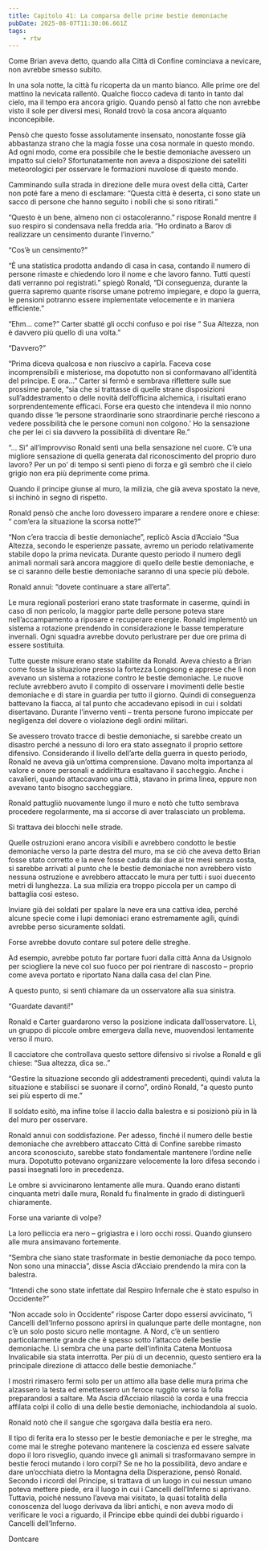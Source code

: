 ```yaml
---
title: Capitolo 41: La comparsa delle prime bestie demoniache
pubDate: 2025-08-07T11:30:06.661Z
tags:
    - rtw
---
```



Come Brian aveva detto, quando alla Città di Confine cominciava a nevicare, non avrebbe smesso subito.


In una sola notte, la città fu ricoperta da un manto bianco. Alle prime ore del mattino la nevicata rallentò. Qualche fiocco cadeva di tanto in tanto dal cielo, ma il tempo era ancora grigio. Quando pensò al fatto che non avrebbe visto il sole per diversi mesi, Ronald trovò la cosa ancora alquanto inconcepibile.


Pensò che questo fosse assolutamente insensato, nonostante fosse già abbastanza strano che la magia fosse una cosa normale in questo mondo. Ad ogni modo, come era possibile che le bestie demoniache avessero un impatto sul cielo? Sfortunatamente non aveva a disposizione dei satelliti meteorologici per osservare le formazioni nuvolose di questo mondo.


Camminando sulla strada in direzione delle mura ovest della città, Carter non poté fare a meno di esclamare: “Questa città è deserta, ci sono state un sacco di persone che hanno seguito i nobili che si sono ritirati.”


“Questo è un bene, almeno non ci ostacoleranno.” rispose Ronald mentre il suo respiro si condensava nella fredda aria. “Ho ordinato a Barov di realizzare un censimento durante l’inverno.”


“Cos’è un censimento?”


“È una statistica prodotta andando di casa in casa, contando il numero di persone rimaste e chiedendo loro il nome e che lavoro fanno. Tutti questi dati verranno poi registrati.” spiegò Ronald, “Di conseguenza, durante la guerra sapremo quante risorse umane potremo impiegare, e dopo la guerra, le pensioni potranno essere implementate velocemente e in maniera efficiente.”


“Ehm… come?” Carter sbatté gli occhi confuso e poi rise “ Sua Altezza, non è davvero più quello di una volta.”


“Davvero?”


“Prima diceva qualcosa e non riuscivo a capirla. Faceva cose incomprensibili e misteriose, ma dopotutto non si conformavano all’identità del principe. E ora…” Carter si fermò e sembrava riflettere sulle sue prossime parole, “sia che si trattasse di quelle strane disposizioni sull’addestramento o delle novità dell’officina alchemica, i risultati erano sorprendentemente efficaci. Forse era questo che intendeva il mio nonno quando disse ‘le persone straordinarie sono straordinarie perché riescono a vedere possibilità che le persone comuni non colgono.’ Ho la sensazione che per lei ci sia davvero la possibilità di diventare Re.”


“… Sì” all’improvviso Ronald sentì una bella sensazione nel cuore. C’è una migliore sensazione di quella generata dal riconoscimento del proprio duro lavoro? Per un po’ di tempo si sentì pieno di forza e gli sembrò che il cielo grigio non era più deprimente come prima.


Quando il principe giunse al muro, la milizia, che già aveva spostato la neve, si inchinò in segno di rispetto.


Ronald pensò che anche loro dovessero imparare a rendere onore e chiese: “ com’era la situazione la scorsa notte?”


“Non c’era traccia di bestie demoniache”, replicò Ascia d’Acciaio “Sua Altezza, secondo le esperienze passate, avremo un periodo relativamente stabile dopo la prima nevicata. Durante questo periodo il numero degli animali normali sarà ancora maggiore di quello delle bestie demoniache, e se ci saranno delle bestie demoniache saranno di una specie più debole.


Ronald annuì: “dovete continuare a stare all’erta”.


Le mura regionali posteriori erano state trasformate in caserme, quindi in caso di non pericolo, la maggior parte delle persone poteva stare nell’accampamento a riposare e recuperare energie. Ronald implementò un sistema a rotazione prendendo in considerazione le basse temperature invernali. Ogni squadra avrebbe dovuto perlustrare per due ore prima di essere sostituita.


Tutte queste misure erano state stabilite da Ronald. Aveva chiesto a Brian come fosse la situazione presso la fortezza Longsong e apprese che lì non avevano un sistema a rotazione contro le bestie demoniache. Le nuove reclute avrebbero avuto il compito di osservare i movimenti delle bestie demoniache e di stare in guardia per tutto il giorno. Quindi di conseguenza battevano la fiacca, al tal punto che accadevano episodi in cui i soldati disertavano. Durante l’inverno venti – trenta persone furono impiccate per negligenza del dovere o violazione degli ordini militari.


Se avessero trovato tracce di bestie demoniache, si sarebbe creato un disastro perché a nessuno di loro era stato assegnato il proprio settore difensivo. Considerando il livello dell’arte della guerra in questo periodo, Ronald ne aveva già un’ottima comprensione. Davano molta importanza al valore  e onore personali e addirittura esaltavano il saccheggio. Anche i cavalieri, quando attaccavano una città, stavano in prima linea, eppure non avevano tanto bisogno saccheggiare.


Ronald pattugliò nuovamente lungo il muro e notò che tutto sembrava procedere regolarmente, ma si accorse di aver tralasciato un problema.


Si trattava dei blocchi nelle strade.


Quelle ostruzioni erano ancora visibili e avrebbero condotto le bestie demoniache verso la parte destra del muro,  ma se ciò che aveva detto Brian fosse stato corretto e la neve fosse caduta dai due ai tre mesi senza sosta, si sarebbe arrivati al punto che le bestie demoniache non avrebbero visto nessuna ostruzione e avrebbero attaccato le mura per tutti i suoi duecento metri di lunghezza. La sua milizia era troppo piccola per un campo di battaglia così esteso.


Inviare già dei soldati per spalare la neve era una cattiva idea, perché alcune specie come i lupi demoniaci erano estremamente agili, quindi avrebbe perso sicuramente soldati.


Forse avrebbe dovuto contare sul potere delle streghe.


Ad esempio, avrebbe potuto far portare fuori dalla città Anna da Usignolo per sciogliere la neve col suo fuoco per poi rientrare di nascosto – proprio come aveva portato e riportato Nana dalla casa del clan Pine.


A questo punto, si sentì chiamare da un osservatore alla sua sinistra.


“Guardate davanti!”


Ronald e Carter guardarono verso la posizione indicata dall’osservatore. Lì, un gruppo di piccole ombre emergeva dalla neve, muovendosi lentamente verso il muro.


Il cacciatore che controllava questo settore difensivo si rivolse a Ronald e gli chiese: “Sua altezza, dica se..”


“Gestire la situazione secondo gli addestramenti precedenti, quindi valuta la situazione e stabilisci se suonare il corno”, ordinò Ronald, “a questo punto sei più esperto di me.”


Il soldato esitò, ma infine tolse il laccio dalla balestra e si posizionò più in là del muro per osservare.


Ronald annuì con soddisfazione. Per adesso, finché il numero delle bestie demoniache che avrebbero attaccato Città di Confine sarebbe rimasto ancora sconosciuto, sarebbe stato fondamentale mantenere l’ordine nelle mura. Dopotutto potevano organizzare velocemente la loro difesa secondo i passi insegnati loro in precedenza.


Le ombre si avvicinarono lentamente alle mura. Quando erano distanti cinquanta metri dalle mura, Ronald fu finalmente in grado di distinguerli chiaramente.


Forse una variante di volpe?


La loro pelliccia era nero – grigiastra e i loro occhi rossi. Quando giunsero alle mura ansimavano fortemente.


“Sembra che siano state trasformate in bestie demoniache da poco tempo. Non sono una minaccia”, disse Ascia d’Acciaio prendendo la mira con la balestra.


“Intendi che sono state infettate dal Respiro Infernale che è stato espulso in Occidente?”


“Non accade solo in Occidente” rispose Carter dopo essersi avvicinato, “i Cancelli dell’Inferno possono aprirsi in qualunque parte delle montagne, non c’è un solo posto sicuro nelle montagne. A Nord, c’è un sentiero particolarmente grande che è spesso sotto l’attacco delle bestie demoniache. Lì sembra che una parte dell’infinita Catena Montuosa Invalicabile sia stata interrotta. Per più di un decennio, questo sentiero era la principale direzione di attacco delle bestie demoniache.”


I mostri rimasero fermi solo per un attimo alla base delle mura prima che alzassero la testa ed emettessero un feroce ruggito verso la folla preparandosi a saltare. Ma Ascia d’Acciaio rilasciò la corda e una freccia affilata colpì il collo di una delle bestie demoniache, inchiodandola al suolo.


Ronald notò che il sangue che sgorgava dalla bestia era nero.


Il tipo di ferita era lo stesso per le bestie demoniache e per le streghe, ma come mai le streghe potevano mantenere la coscienza ed essere salvate dopo il loro risveglio, quando invece gli animali si trasformavano sempre in bestie feroci mutando i loro corpi? Se ne ho la possibilità, devo andare e dare un’occhiata dietro la Montagna della Disperazione, pensò Ronald.
Secondo i ricordi del Principe, si trattava di un luogo in cui nessun umano poteva mettere piede, era il luogo in cui i Cancelli dell’Inferno si aprivano. Tuttavia, poiché nessuno l’aveva mai visitato, la quasi totalità della conoscenza del luogo derivava da libri antichi, e non aveva modo di verificare le voci a riguardo, il Principe ebbe quindi dei dubbi riguardo i Cancelli dell’Inferno.




Dontcare
                                


                                

